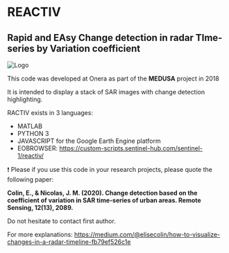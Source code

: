 # REACTIV
## Rapid and EAsy Change detection in radar TIme-series by Variation coefficient

![Logo](https://raw.githubusercontent.com/elisekoeniguer/REACTIV/master/REACTIV.png)


This code was developed at Onera as part of the **MEDUSA** project in 2018

It is intended to display a stack of SAR images with change detection highlighting.

RACTIV exists in 3 languages:
* MATLAB
* PYTHON 3
* JAVASCRIPT for the Google Earth Engine platform
* EOBROWSER: https://custom-scripts.sentinel-hub.com/sentinel-1/reactiv/

:exclamation: Please if you use this code in your research projects, please quote the following paper:

**Colin, E., & Nicolas, J. M. (2020). Change detection based on the coefficient of variation in SAR time-series of urban areas. Remote Sensing, 12(13), 2089.**

Do not hesitate to contact first author.

For more explanations:
https://medium.com/@elisecolin/how-to-visualize-changes-in-a-radar-timeline-fb79ef526c1e

